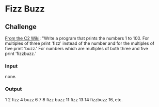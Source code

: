 # Fizz Buzz

## Challenge

[From the C2 Wiki](wiki.c2.com): "Write a program that prints the numbers 1 to 100. For multiples of three print 'fizz' instead of the number and for the multiples of five print 'buzz.' For numbers which are multiples of both three and five print 'fizzbuzz.'

### Input

none.

### Output

1
2
fizz
4
buzz
6
7
8
fizz
buzz
11
fizz
13
14
fizzbuzz
16, etc.
